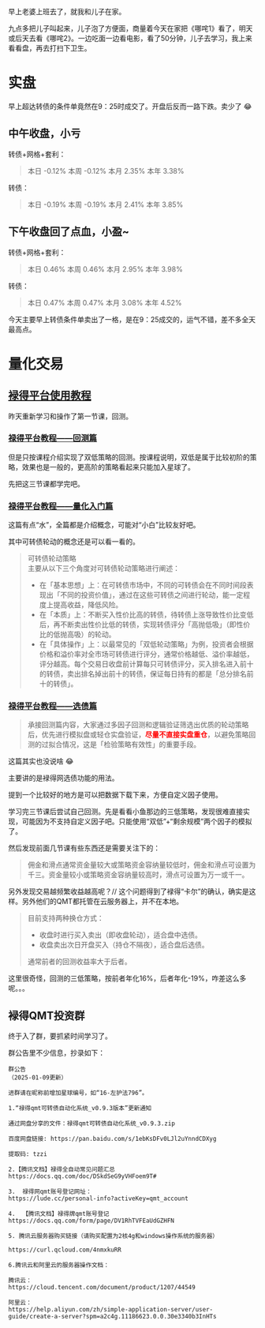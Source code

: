 早上老婆上班去了，就我和儿子在家。

九点多把儿子叫起来，儿子泡了方便面，商量着今天在家把《哪咤1》看了，明天或后天去看《哪咤2》。一边吃面一边看电影，看了50分钟，儿子去学习，我上来看看盘，再去打扫下卫生。


# 实盘

早上超达转债的条件单竟然在9：25时成交了。开盘后反而一路下跌。卖少了 :joy:

## 中午收盘，小亏

转债+网格+套利：

> 本日	-0.12%	本周	-0.12%	本月	2.35%	本年	3.38%
                            
转债：                          
                            
> 本日	-0.19%	本周	-0.19%	本月	2.41%	本年	3.85%


## 下午收盘回了点血，小盈~

转债+网格+套利：

>本日	0.46%	本周	0.46%	本月	2.95%	本年	3.98%
                            
转债：                          
                            
>本日	0.47%	本周	0.47%	本月	3.08%	本年	4.52%

今天主要早上转债条件单卖出了一格，是在9：25成交的，运气不错，差不多全天最高点。




# 量化交易

## [䘵得平台使用教程](https://mp.weixin.qq.com/mp/appmsgalbum?action=getalbum&__biz=MzkwMDUxNjk5MA==&scene=1&album_id=3018466164626489348&count=3#wechat_redirect)

昨天重新学习和操作了第一节课，回测。

### [禄得平台教程——回测篇](https://mp.weixin.qq.com/s/qsfAnXMcQ6p1pZXsZcEc5w)

但是只按课程介绍实现了双低策略的回测。按课程说明，双低是属于比较初阶的策略，效果也是一般的，更高阶的策略看起来只能加入星球了。

先把这三节课都学完吧。

### [禄得平台教程——量化入门篇](https://mp.weixin.qq.com/s/zNXPZctI4U2xUjexYJA6Kw)


这篇有点“水”，全篇都是介绍概念，可能对“小白”比较友好吧。

其中可转债轮动的概念还是可以看一看的。

> 可转债轮动策略<br>
主要从以下三个角度对可转债轮动策略进行阐述：<br>
> - 在「基本思想」上：在可转债市场中，不同的可转债会在不同时间段表现出「不同的投资价值」，通过在这些可转债之间进行轮动，能一定程度上提高收益，降低风险。<br>
> - 在「本质」上：不断买入性价比高的转债，待转债上涨导致性价比变低后，再不断卖出性价比低的转债，实现转债评分「高抛低吸」（即性价比的低抛高吸）的轮动。<br>
> - 在「具体操作」上：以最常见的「双低轮动策略」为例，投资者会根据价格和溢价率对全市场可转债进行评分，通常价格越低、溢价率越低，评分越高。每个交易日收盘前计算每只可转债评分，买入排名进入前十的转债，卖出排名掉出前十的转债，保证每日持有的都是「总分排名前十的转债」。

### [禄得平台教程——选债篇](https://mp.weixin.qq.com/s/dG_oDCxTCBWTPN_nzQTgTQ)

> 承接回测篇内容，大家通过多因子回测和逻辑验证筛选出优质的轮动策略后，优先进行模拟盘或轻仓实盘验证，<font color=red>**尽量不直接实盘重仓**</font>，以避免策略回测的过拟合情况，这是「检验策略有效性」的重要手段。


这篇其实也没说啥 :joy:

主要讲的是䘵得网选债功能的用法。

提到一个比较好的地方是可以把数据下载下来，方便自定义因子使用。


学习完三节课后尝试自己回测。先是看看小鱼那边的三低策略，发现很难直接实现，可能因为不支持自定义因子吧。只能使用“双低”+“剩余规模”两个因子的模拟了。

然后发现前面几节课有些东西还是需要关注下的：

> 佣金和滑点通常资金量较大或策略资金容纳量较低时，佣金和滑点可设置为千三。资金量较小或策略资金容纳量较高时，滑点可设置为万一或千一。

另外发现交易越频繁收益越高呢？// 这个问题得到了䘵得“卡尔”的确认，确实是这样。另外他们的QMT都托管在云服务器上，并不在本地。


> 目前支持两种换仓方式：<br>
> - 收盘时进行买入卖出（即收盘轮动），适合盘中选债。
> - 收盘卖出次日开盘买入（持仓不隔夜），适合盘后选债。<br>
> 
> 通常前者的回测收益率大于后者。

这里很奇怪，回测的三低策略，按前者年化16%，后者年化-19%，咋差这么多呢。。。




## 䘵得QMT投资群

终于入了群，要抓紧时间学习了。

群公告里不少信息，抄录如下：

```
群公告
（2025-01-09更新）

进群请在昵称前增加星球编号，如“16-左护法796”。

1.“禄得qmt可转债自动化系统_v0.9.3版本”更新通知

通过网盘分享的文件：禄得qmt可转债自动化系统_v0.9.3.zip

百度网盘链接: https://pan.baidu.com/s/1ebKsDFv0LJl2uYnndCDXyg 

提取码: tzzi

2.【腾讯文档】禄得全自动常见问题汇总
https://docs.qq.com/doc/DSkdSeG9yVHFoem9T#

3.  禄得网qmt账号登记网址：
https://lude.cc/personal-info?activeKey=qmt_account

4.  【腾讯文档】禄得牌qmt账号登记
https://docs.qq.com/form/page/DV1RhTVFEaUdGZHFN

5. 腾讯云服务器购买链接（请购买配置为2核4g和windows操作系统的服务器）

https://curl.qcloud.com/4nmxkuRR

6.腾讯云和阿里云的服务器操作文档：

腾讯云：
https://cloud.tencent.com/document/product/1207/44549

阿里云：
https://help.aliyun.com/zh/simple-application-server/user-guide/create-a-server?spm=a2c4g.11186623.0.0.30e3340b3InHTs

```

